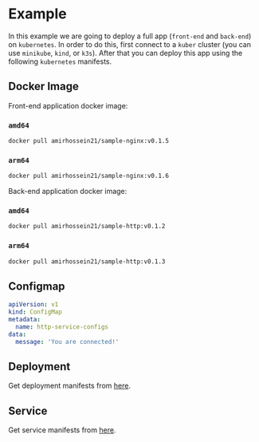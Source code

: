 # Example

In this example we are going to deploy a full app (```front-end``` and ```back-end```) on ```kubernetes```.
In order to do this, first connect to a ```kuber``` cluster (you can use ```minikube```, ```kind```, or ```k3s```).
After that you can deploy this app using the following ```kubernetes``` manifests.

## Docker Image

Front-end application docker image:

### ```amd64```

```sh
docker pull amirhossein21/sample-nginx:v0.1.5
```

### ```arm64```

```sh
docker pull amirhossein21/sample-nginx:v0.1.6
```

Back-end application docker image:

### ```amd64```

```sh
docker pull amirhossein21/sample-http:v0.1.2
```

### ```arm64```

```sh
docker pull amirhossein21/sample-http:v0.1.3
```

## Configmap

```yml
apiVersion: v1
kind: ConfigMap
metadata:
  name: http-service-configs
data:
  message: 'You are connected!'
```

## Deployment

Get deployment manifests from [here](https://github.com/amirhnajafiz-learning/kubernetes/tree/main/example/deployment).

## Service

Get service manifests from [here](https://github.com/amirhnajafiz-learning/kubernetes/tree/main/example/service).
